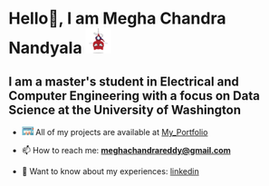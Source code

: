 # Hello👋, I am Megha Chandra Nandyala <img src="spidertocat.png" width="45"/>
## I am a master's student in Electrical and Computer Engineering with a focus on Data Science at the University of Washington

- <img src="typing.gif" width="20"/> All of my projects are available at [My_Portfolio](https://github.com/nvmcr/My_Portfolio)

- 📫 How to reach me: **meghachandrareddy@gmail.com**

- 📄 Want to know about my experiences: [linkedin](https://www.linkedin.com/in/meghachandra/)
